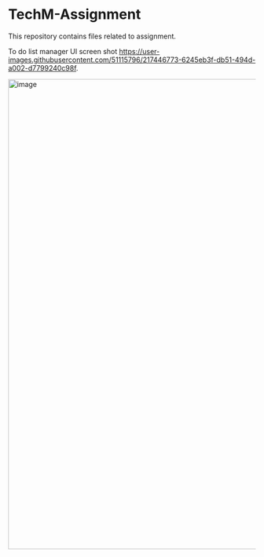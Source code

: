 # TechM-Assignment
This repository contains files related to assignment.

To do list manager UI screen shot 
https://user-images.githubusercontent.com/51115796/217446773-6245eb3f-db51-494d-a002-d7799240c98f.

<img width="959" alt="image" src="https://user-images.githubusercontent.com/51115796/217446773-6245eb3f-db51-494d-a002-d7799240c98f.png">
